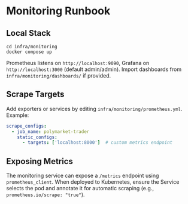 ﻿# Monitoring Runbook

## Local Stack

```
cd infra/monitoring
docker compose up
```

Prometheus listens on `http://localhost:9090`, Grafana on `http://localhost:3000` (default admin/admin). Import dashboards from `infra/monitoring/dashboards/` if provided.

## Scrape Targets

Add exporters or services by editing `infra/monitoring/prometheus.yml`. Example:

```yaml
scrape_configs:
  - job_name: polymarket-trader
    static_configs:
      - targets: ['localhost:8000']  # custom metrics endpoint
```

## Exposing Metrics

The monitoring service can expose a `/metrics` endpoint using `prometheus_client`. When deployed to Kubernetes, ensure the Service selects the pod and annotate it for automatic scraping (e.g., `prometheus.io/scrape: "true"`).
